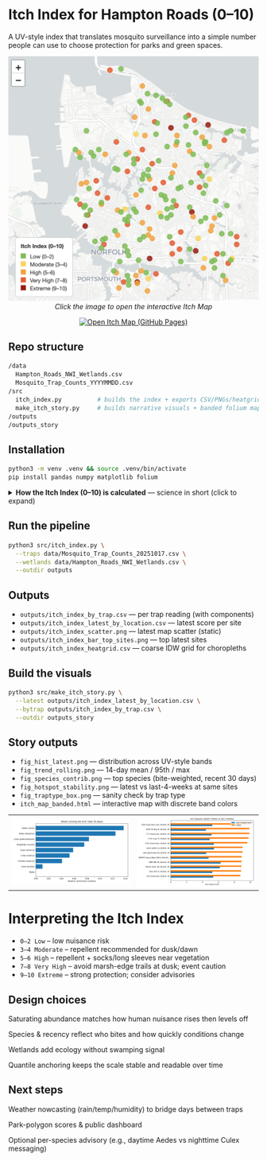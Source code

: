 # Itch Index for Hampton Roads (0–10)

A UV-style index that translates mosquito surveillance into a simple number people can use to choose protection for parks and green spaces.

<p align="center"> <a href="https://domsoos.github.io/itch_map.html"> <img src="data/itchmap.png" alt="Open the live Itch Map" width="760"> </a><br> <em>Click the image to open the interactive Itch Map</em> </p> <p align="center"> <a href="https://domsoos.github.io/itch_map.html"> <img alt="Open Itch Map (GitHub Pages)" src="https://img.shields.io/badge/Open%20Itch%20Map-LIVE-2ea44f"> </a> </p>


## Repo structure
```bash
/data
  Hampton_Roads_NWI_Wetlands.csv
  Mosquito_Trap_Counts_YYYYMMDD.csv
/src
  itch_index.py          # builds the index + exports CSV/PNGs/heatgrid
  make_itch_story.py     # builds narrative visuals + banded folium map
/outputs
/outputs_story
```
## Installation
```bash
python3 -m venv .venv && source .venv/bin/activate
pip install pandas numpy matplotlib folium
```

<details>
<summary><strong>How the Itch Index (0–10) is calculated</strong> — science in short (click to expand)</summary>

Per trap reading, we compute a biologically plausible **base risk** and then map it to the familiar **0–10** UV-style scale.

- **Abundance (saturating)**  
  `abundance = sqrt(count) / (sqrt(count) + K_trap)`  
  where `K_trap = p70(sqrt(count))` *within the same trap type* (BG, Gravid, CDC).  
  This fairly compares different trap methods and reflects diminishing returns.

- **Species weight (who bites humans?)**  
  `species_weight ∈ [0, 0.95]`  
  Examples: *Aedes albopictus* ≈ `0.95`; *Aedes* spp. `0.9`; *Anopheles* `0.7`; *Culex* `0.6`; **Males = `0`**.

- **Recency (fresh catches matter most)**  
  `recency = 0.5 ** (days_since / 12)`  (12-day half-life)

- **Habitat nudge (wetland suitability)**  
  Region-wide multiplier from NWI wetlands:  
  `habitat_multiplier ∈ [0.95, 1.15]`

- **Base risk**  
  `base = abundance * species_weight * recency * habitat_multiplier`

- **Calibration to 0–10 (stable & readable)**  
  Piecewise quantile mapping over the last **60 days** (excluding “Males”):  
  `q10 → 2`, `q50 → 5`, `q90 → 8.5`, `q99 → 10` (linear between anchors).

</details>


## Run the pipeline
```bash
python3 src/itch_index.py \
  --traps data/Mosquito_Trap_Counts_20251017.csv \
  --wetlands data/Hampton_Roads_NWI_Wetlands.csv \
  --outdir outputs
```
## Outputs


- ```outputs/itch_index_by_trap.csv``` — per trap reading (with components)
- ```outputs/itch_index_latest_by_location.csv``` — latest score per site
- ```outputs/itch_index_scatter.png``` — latest map scatter (static)
- ```outputs/itch_index_bar_top_sites.png``` — top latest sites
- ```outputs/itch_index_heatgrid.csv``` — coarse IDW grid for choropleths


## Build the visuals
```bash
python3 src/make_itch_story.py \
  --latest outputs/itch_index_latest_by_location.csv \
  --bytrap outputs/itch_index_by_trap.csv \
  --outdir outputs_story
```

## Story outputs

- ```fig_hist_latest.png``` — distribution across UV-style bands
- ```fig_trend_rolling.png``` — 14-day mean / 95th / max
- ```fig_species_contrib.png``` — top species (bite-weighted, recent 30 days)
- ```fig_hotspot_stability.png``` — latest vs last-4-weeks at same sites
- ```fig_traptype_box.png``` — sanity check by trap type
- ```itch_map_banded.html``` — interactive map with discrete band colors

<table> <tr> <td width="50%"> <img src="data/story/fig_species_contrib.png" alt="Top species"> </td> <td width="50%"> <img src="data/story/fig_hotspot_stability.png" alt="Hotspot Stability"> </td> </tr> </table>

# Interpreting the Itch Index

- ```0–2 Low``` – low nuisance risk
- ```3–4 Moderate``` – repellent recommended for dusk/dawn
- ```5–6 High``` – repellent + socks/long sleeves near vegetation
- ```7–8 Very High``` – avoid marsh-edge trails at dusk; event caution
- ```9–10 Extreme``` – strong protection; consider advisories

## Design choices

Saturating abundance matches how human nuisance rises then levels off

Species & recency reflect who bites and how quickly conditions change

Wetlands add ecology without swamping signal

Quantile anchoring keeps the scale stable and readable over time

## Next steps

Weather nowcasting (rain/temp/humidity) to bridge days between traps

Park-polygon scores & public dashboard

Optional per-species advisory (e.g., daytime Aedes vs nighttime Culex messaging)
